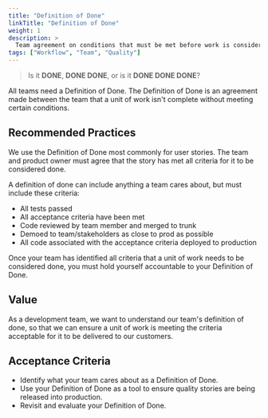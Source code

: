 ```yaml
---
title: "Definition of Done"
linkTitle: "Definition of Done"
weight: 1
description: >
  Team agreement on conditions that must be met before work is considered complete, ensuring consistent quality standards
tags: ["Workflow", "Team", "Quality"]
---
```


> Is it __DONE__, __DONE DONE__, or is it __DONE DONE DONE__?

All teams need a Definition of Done. The Definition of Done is an agreement made between the team
that a unit of work isn't complete without meeting certain conditions.

## Recommended Practices

We use the Definition of Done most commonly for user stories. The team and
product owner must agree that the story has met all criteria for it to be
considered done.

A definition of done can include anything a team cares about, but must include
these criteria:

- All tests passed
- All acceptance criteria have been met
- Code reviewed by team member and merged to trunk
- Demoed to team/stakeholders as close to prod as possible
- All code associated with the acceptance criteria deployed to production

Once your team has identified all criteria that a unit of work needs to be
considered done, you must hold yourself accountable to your Definition of Done.

## Value

As a development team, we want to understand our team's definition of done, so
that we can ensure a unit of work is meeting the criteria acceptable for it to
be delivered to our customers.

## Acceptance Criteria

- Identify what your team cares about as a Definition of Done.
- Use your Definition of Done as a tool to ensure quality stories are being
  released into production.
- Revisit and evaluate your Definition of Done.
